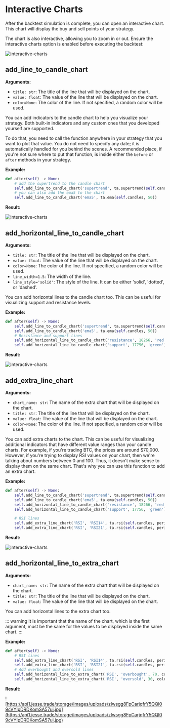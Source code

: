 # Interactive Charts

After the backtest simulation is complete, you can open an interactive chart. This chart will display the buy and sell points of your strategy.

The chart is also interactive, allowing you to zoom in or out. Ensure the interactive charts option is enabled before executing the backtest:

![interactive-charts](https://api1.jesse.trade/storage/images/uploads/ekiZ5QZbHKjHZQdxFPxrg5vJM2qcuuwCy3VV4LCZ.jpg)

## add_line_to_candle_chart

**Arguments:**

-  `title: str`: The title of the line that will be displayed on the chart.
-  `value: float`: The value of the line that will be displayed on the chart.
-  `color=None`: The color of the line. If not specified, a random color will be used.

You can add indicators to the candle chart to help you visualize your strategy. Both built-in indicators and any custom ones that you developed yourself are supported.

To do that, you need to call the function anywhere in your strategy that you want to plot that value. You do not need to specify any date; it is automatically handled for you behind the scenes. A recommended place, if you're not sure where to put that function, is inside either the `before` or `after` methods in your strategy.

**Example:**

```py
def after(self) -> None:
    # add the supertrend to the candle chart
    self.add_line_to_candle_chart('supertrend', ta.supertrend(self.candles).trend)
    # you can also add the ema5 to the chart
    self.add_line_to_candle_chart('ema5', ta.ema(self.candles, 50))
```

**Result:**

![interactive-charts](https://api1.jesse.trade/storage/images/uploads/xYErzDuafhnVtAySAtpy1WJMq2x62QsJQQ1sZhXC.jpg)

## add_horizontal_line_to_candle_chart

**Arguments:**

-  `title: str`: The title of the line that will be displayed on the chart.
-  `value: float`: The value of the line that will be displayed on the chart.
-  `color=None`: The color of the line. If not specified, a random color will be used.
-  `line_width=1.5`: The width of the line.
-  `line_style='solid'`: The style of the line. It can be either 'solid', 'dotted', or 'dashed'.

You can add horizontal lines to the candle chart too. This can be useful for visualizing support and resistance levels.

**Example:**

```py
def after(self) -> None:
    self.add_line_to_candle_chart('supertrend', ta.supertrend(self.candles).trend)
    self.add_line_to_candle_chart('ema5', ta.ema(self.candles, 50))
    # Resistance and support lines
    self.add_horizontal_line_to_candle_chart('resistance', 18266, 'red')
    self.add_horizontal_line_to_candle_chart('support', 17756, 'green')
```

**Result:**

![interactive-charts](https://api1.jesse.trade/storage/images/uploads/5uw417EyDOa9HY3P2DzedlQ4nqhk90F4SIkDaRc7.jpg)

## add_extra_line_chart

**Arguments:**

-  `chart_name: str`: The name of the extra chart that will be displayed on the chart.
-  `title: str`: The title of the line that will be displayed on the chart.
-  `value: float`: The value of the line that will be displayed on the chart.
-  `color=None`: The color of the line. If not specified, a random color will be used.

You can add extra charts to the chart. This can be useful for visualizing additional indicators that have different value ranges than your candle charts. For example, if you're trading BTC, the prices are around $70,000. However, if you're trying to display RSI values on your chart, then we're talking about numbers between 0 and 100. Thus, it doesn't make sense to display them on the same chart. That's why you can use this function to add an extra chart.

**Example:**

```py
def after(self) -> None:
    self.add_line_to_candle_chart('supertrend', ta.supertrend(self.candles).trend)
    self.add_line_to_candle_chart('ema5', ta.ema(self.candles, 50))
    self.add_horizontal_line_to_candle_chart('resistance', 18266, 'red')
    self.add_horizontal_line_to_candle_chart('support', 17756, 'green')

    # RSI lines
    self.add_extra_line_chart('RSI', 'RSI14', ta.rsi(self.candles, period=14))
    self.add_extra_line_chart('RSI', 'RSI21', ta.rsi(self.candles, period=21))
```

**Result:**

![interactive-charts](https://api1.jesse.trade/storage/images/uploads/NB8L53gXb74FdDwKl0XGP7E2vBe7SdqEvr93Jnlc.jpg)

## add_horizontal_line_to_extra_chart

**Arguments:**

-  `chart_name: str`: The name of the extra chart that will be displayed on the chart.
-  `title: str`: The title of the line that will be displayed on the chart.
-  `value: float`: The value of the line that will be displayed on the chart.

You can add horizontal lines to the extra chart too.

::: warning
It is important that the name of the chart, which is the first argument, must be the same for the values to be displayed inside the same chart.
:::

**Example:**

```py
def after(self) -> None:
    # RSI lines
    self.add_extra_line_chart('RSI', 'RSI14', ta.rsi(self.candles, period=14))
    self.add_extra_line_chart('RSI', 'RSI21', ta.rsi(self.candles, period=21))
    # Add overbought and oversold lines
    self.add_horizontal_line_to_extra_chart('RSI', 'overbought', 70, color='red')
    self.add_horizontal_line_to_extra_chart('RSI', 'oversold', 30, color='green')
```

**Result:**

![https://api1.jesse.trade/storage/images/uploads/zIwsgg8FpCarjqfrY5QQl09cVYIpDRDKomSA57ui.jpg](https://api1.jesse.trade/storage/images/uploads/zIwsgg8FpCarjqfrY5QQl09cVYIpDRDKomSA57ui.jpg)